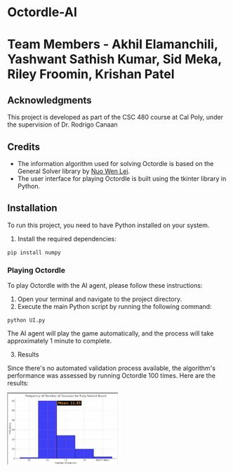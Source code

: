 # Octordle-AI

# Team Members -  Akhil Elamanchili, Yashwant Sathish Kumar, Sid Meka, Riley Froomin, Krishan Patel

## Acknowledgments

This project is developed as part of the CSC 480 course at Cal Poly, under the supervision of Dr. Rodrigo Canaan

## Credits

- The information algorithm used for solving Octordle is based on the General Solver library by [Nuo Wen Lei](https://github.com/NuoWenLei/Wordle_Solver).
- The user interface for playing Octordle is built using the tkinter library in Python.

## Installation

To run this project, you need to have Python installed on your system.

1. Install the required dependencies:

```
pip install numpy
```


### Playing Octordle

To play Octordle with the AI agent, please follow these instructions:

1. Open your terminal and navigate to the project directory.
2. Execute the main Python script by running the following command:
```
python UI.py
```
The AI agent will play the game automatically, and the process will take approximately 1 minute to complete.


3. Results

Since there's no automated validation process available, the algorithm's performance was assessed by running Octordle 100 times. Here are the results:

<img src="results.png" alt="Results" width="50%" height="50%">

